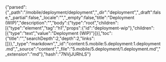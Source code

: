 {"parsed":{"_path":"/mobile/deployment/deployment","_dir":"deployment","_draft":false,"_partial":false,"_locale":"","_empty":false,"title":"Deployment (WIP)","description":"","body":{"type":"root","children":[{"type":"element","tag":"h1","props":{"id":"deployment-wip"},"children":[{"type":"text","value":"Deployment (WIP)"}]}],"toc":{"title":"","searchDepth":2,"depth":2,"links":[]}},"_type":"markdown","_id":"content:5.mobile:5.deployment:1.deployment.md","_source":"content","_file":"5.mobile/5.deployment/1.deployment.md","_extension":"md"},"hash":"7NVjJURhLS"}